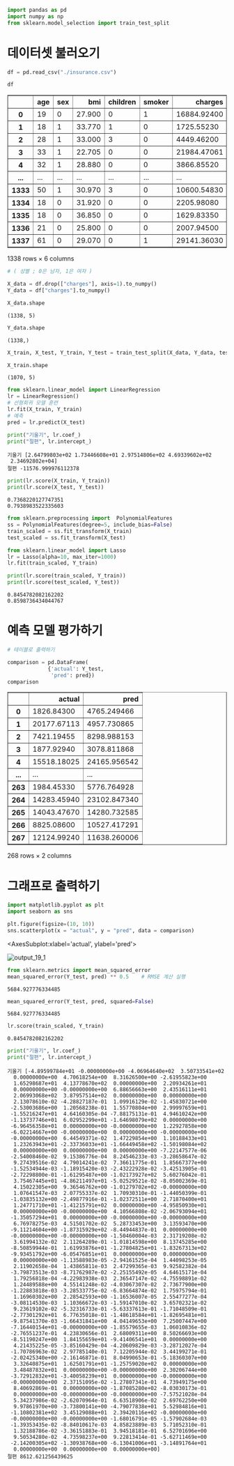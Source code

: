 ```python
import pandas as pd
import numpy as np
from sklearn.model_selection import train_test_split
```

# 데이터셋 불러오기


```python
df = pd.read_csv("./insurance.csv")
```


```python
df 
```




<div>
<style scoped>
    .dataframe tbody tr th:only-of-type {
        vertical-align: middle;
    }

    .dataframe tbody tr th {
        vertical-align: top;
    }

    .dataframe thead th {
        text-align: right;
    }
</style>
<table border="1" class="dataframe">
  <thead>
    <tr style="text-align: right;">
      <th></th>
      <th>age</th>
      <th>sex</th>
      <th>bmi</th>
      <th>children</th>
      <th>smoker</th>
      <th>charges</th>
    </tr>
  </thead>
  <tbody>
    <tr>
      <th>0</th>
      <td>19</td>
      <td>0</td>
      <td>27.900</td>
      <td>0</td>
      <td>1</td>
      <td>16884.92400</td>
    </tr>
    <tr>
      <th>1</th>
      <td>18</td>
      <td>1</td>
      <td>33.770</td>
      <td>1</td>
      <td>0</td>
      <td>1725.55230</td>
    </tr>
    <tr>
      <th>2</th>
      <td>28</td>
      <td>1</td>
      <td>33.000</td>
      <td>3</td>
      <td>0</td>
      <td>4449.46200</td>
    </tr>
    <tr>
      <th>3</th>
      <td>33</td>
      <td>1</td>
      <td>22.705</td>
      <td>0</td>
      <td>0</td>
      <td>21984.47061</td>
    </tr>
    <tr>
      <th>4</th>
      <td>32</td>
      <td>1</td>
      <td>28.880</td>
      <td>0</td>
      <td>0</td>
      <td>3866.85520</td>
    </tr>
    <tr>
      <th>...</th>
      <td>...</td>
      <td>...</td>
      <td>...</td>
      <td>...</td>
      <td>...</td>
      <td>...</td>
    </tr>
    <tr>
      <th>1333</th>
      <td>50</td>
      <td>1</td>
      <td>30.970</td>
      <td>3</td>
      <td>0</td>
      <td>10600.54830</td>
    </tr>
    <tr>
      <th>1334</th>
      <td>18</td>
      <td>0</td>
      <td>31.920</td>
      <td>0</td>
      <td>0</td>
      <td>2205.98080</td>
    </tr>
    <tr>
      <th>1335</th>
      <td>18</td>
      <td>0</td>
      <td>36.850</td>
      <td>0</td>
      <td>0</td>
      <td>1629.83350</td>
    </tr>
    <tr>
      <th>1336</th>
      <td>21</td>
      <td>0</td>
      <td>25.800</td>
      <td>0</td>
      <td>0</td>
      <td>2007.94500</td>
    </tr>
    <tr>
      <th>1337</th>
      <td>61</td>
      <td>0</td>
      <td>29.070</td>
      <td>0</td>
      <td>1</td>
      <td>29141.36030</td>
    </tr>
  </tbody>
</table>
<p>1338 rows × 6 columns</p>
</div>




```python
# ( 성별 ; 0은 남자, 1은 여자 )
```


```python
X_data = df.drop(["charges"], axis=1).to_numpy()
Y_data = df["charges"].to_numpy()
```


```python
X_data.shape
```




    (1338, 5)




```python
Y_data.shape
```




    (1338,)




```python
X_train, X_test, Y_train, Y_test = train_test_split(X_data, Y_data, test_size=0.2, random_state=100, shuffle=True)
```


```python
X_train.shape
```




    (1070, 5)




```python
from sklearn.linear_model import LinearRegression
lr = LinearRegression()
# 선형회귀 모델 훈련
lr.fit(X_train, Y_train)
# 예측
pred = lr.predict(X_test)
```


```python
print("기울기", lr.coef_)
print("절편", lr.intercept_)
```

    기울기 [2.64799803e+02 1.73446608e+01 2.97514806e+02 4.69339602e+02
     2.34692802e+04]
    절편 -11576.999976112378
    


```python
print(lr.score(X_train, Y_train))
print(lr.score(X_test, Y_test))
```

    0.7368220127747351
    0.7938983522335603
    


```python
from sklearn.preprocessing import  PolynomialFeatures
ss = PolynomialFeatures(degree=5, include_bias=False)
train_scaled = ss.fit_transform(X_train)
test_scaled = ss.fit_transform(X_test)
```


```python
from sklearn.linear_model import Lasso
lr = Lasso(alpha=10, max_iter=1000)
lr.fit(train_scaled, Y_train)
```
    






```python
print(lr.score(train_scaled, Y_train))
print(lr.score(test_scaled, Y_test))
```

    0.8454782082162202
    0.8598736434044767
    

# 예측 모델 평가하기


```python
# 테이블로 출력하기

comparison = pd.DataFrame(
             {'actual': Y_test,
              'pred': pred})
comparison
```




<div>
<style scoped>
    .dataframe tbody tr th:only-of-type {
        vertical-align: middle;
    }

    .dataframe tbody tr th {
        vertical-align: top;
    }

    .dataframe thead th {
        text-align: right;
    }
</style>
<table border="1" class="dataframe">
  <thead>
    <tr style="text-align: right;">
      <th></th>
      <th>actual</th>
      <th>pred</th>
    </tr>
  </thead>
  <tbody>
    <tr>
      <th>0</th>
      <td>1826.84300</td>
      <td>4765.249466</td>
    </tr>
    <tr>
      <th>1</th>
      <td>20177.67113</td>
      <td>4957.730865</td>
    </tr>
    <tr>
      <th>2</th>
      <td>7421.19455</td>
      <td>8298.988153</td>
    </tr>
    <tr>
      <th>3</th>
      <td>1877.92940</td>
      <td>3078.811868</td>
    </tr>
    <tr>
      <th>4</th>
      <td>15518.18025</td>
      <td>24165.956542</td>
    </tr>
    <tr>
      <th>...</th>
      <td>...</td>
      <td>...</td>
    </tr>
    <tr>
      <th>263</th>
      <td>1984.45330</td>
      <td>5776.764928</td>
    </tr>
    <tr>
      <th>264</th>
      <td>14283.45940</td>
      <td>23102.847340</td>
    </tr>
    <tr>
      <th>265</th>
      <td>14043.47670</td>
      <td>14280.732585</td>
    </tr>
    <tr>
      <th>266</th>
      <td>8825.08600</td>
      <td>10527.417291</td>
    </tr>
    <tr>
      <th>267</th>
      <td>12124.99240</td>
      <td>11638.260006</td>
    </tr>
  </tbody>
</table>
<p>268 rows × 2 columns</p>
</div>



# 그래프로 출력하기


```python
import matplotlib.pyplot as plt
import seaborn as sns

plt.figure(figsize=(10, 10))
sns.scatterplot(x = "actual", y = "pred", data = comparison)
```




<AxesSubplot:xlabel='actual', ylabel='pred'>


![output_19_1](https://user-images.githubusercontent.com/119285127/204791686-f253ce8f-1944-4bd8-b676-372dcb6fca62.png)


    



```python
from sklearn.metrics import mean_squared_error
mean_squared_error(Y_test, pred) ** 0.5    # RMSE 계산 실행
```




    5684.927776334485




```python
mean_squared_error(Y_test, pred, squared=False)
```




    5684.927776334485




```python
lr.score(train_scaled, Y_train)
```




    0.8454782082162202




```python
print("기울기", lr.coef_)
print("절편", lr.intercept_)
```

    기울기 [-4.89599784e+01 -0.00000000e+00 -4.06964640e+02  3.50733541e+02
      0.00000000e+00  4.70618254e+00  8.31626500e+00 -2.61955823e+00
      1.65298687e+01  4.13778670e+02  0.00000000e+00  2.20934261e+01
      0.00000000e+00 -0.00000000e+00  6.88656663e+00  2.43516111e+01
      2.06993068e+02  3.87957514e+02  0.00000000e+00  0.00000000e+00
      2.13078610e-02 -4.28827187e-01  1.09916129e-02 -1.45830721e+00
     -2.53003686e+00  1.20568238e-01  1.55770804e+00  2.99997659e+01
     -1.55216247e+01  4.64160305e-04 -7.88175131e-01  4.94610242e+00
     -1.13737746e+01  6.02952299e+01 -1.64698079e+02  0.00000000e+00
     -6.96456358e+01  0.00000000e+00 -0.00000000e+00  1.22927858e+00
     -6.02214667e+00 -0.00000000e+00  0.00000000e+00 -0.00000000e+00
     -0.00000000e+00  6.44549371e-02  1.47229854e+00  1.10188433e+01
      1.23263943e+01 -2.33736033e+01 -1.66449458e+02 -1.50198084e+02
      0.00000000e+00  0.00000000e+00  0.00000000e+00 -7.22147577e-06
     -2.54008460e-02  9.15386776e-04  8.24546233e-03 -3.28658647e-02
      9.27439516e-02  4.79014241e-02  7.36611775e-01  1.85667377e+00
     -1.52534944e-03 -1.18915420e-03 -2.43222928e-02 -3.42513905e-01
     -2.72298800e-01 -1.61295487e+00 -1.02173927e+02  5.60276042e-01
      3.75467445e+01 -4.86211497e+01 -5.02529521e-02 -8.05002369e-01
      4.15022305e+00  9.36546762e+00 -1.01279702e+02 -0.00000000e+00
      1.07641547e-03  2.07755337e-02  1.70930310e-01 -1.44050399e-01
     -1.03835132e+00 -2.49877916e-01 -1.02372511e+00  2.71870400e+01
      1.24771710e+01 -1.41215791e+02  0.00000000e+00 -4.95850930e+01
      0.00000000e+00 -0.00000000e+00  4.10566808e-02 -2.06793094e+01
     -1.35057294e+01  0.00000000e+00 -0.00000000e+00 -0.00000000e+00
      6.76978275e-03  4.51501702e-02  5.28733453e+00  3.13593470e+00
     -9.11214604e+00 -1.87315929e+02 -8.44944837e-01  0.00000000e+00
     -0.00000000e+00 -0.00000000e+00 -1.50460004e-03  2.31719208e-02
      3.61994132e-02  2.11264289e-01 -1.01814598e+00  8.13745285e+00
     -8.50859944e-01  1.61993876e+01 -1.27804825e+01 -1.83267313e+02
     -9.93451792e+00 -6.05476851e+01  0.00000000e+00  0.00000000e+00
      0.00000000e+00 -1.13588983e-05 -2.94161525e-04  1.44098253e-05
      2.11902658e-04  1.43865811e-03  2.47299365e-03  9.92582382e-04
     -3.79873513e-03 -8.71762987e-02 -2.25155492e-05  4.64615171e-04
      1.79256818e-04 -4.22983938e-03  2.36547147e-02 -4.75598891e-02
      1.24489588e+00  4.55141248e-02 -4.03067307e-02  2.73677900e+00
     -1.22883818e-03 -3.28533775e-02 -6.83664874e-02  1.75975794e-01
      1.16960302e+00  2.28542593e+00 -1.16536007e-05  2.55477277e-04
     -3.08114530e-03  1.10366672e-03 -1.59147010e-02  3.65702321e-02
      9.23619102e-02 -5.32316733e-01 -5.63337613e-01 -1.71048509e-01
     -2.77301292e+01  6.77635018e-01 -1.48618584e+01 -1.82695481e+01
     -9.87541370e-03 -1.66431841e+00  4.04149653e+00  7.25007447e+00
     -7.16440154e+01 -0.00000000e+00 -1.85579655e-03  1.06010836e-02
     -2.76551237e-01  4.23830656e-01  2.68009311e+00  8.50266693e+00
     -8.51190247e+00  1.84155659e+01 -9.41406541e+01  0.00000000e+00
      4.21435225e-05 -3.85160429e-04 -4.20609829e-03 -3.28712027e-04
     -1.70786963e-02  2.97785140e-01  7.12205944e-02  3.44199271e-01
     -2.02425340e+00 -2.16146871e-01  8.04990653e-01 -5.18360307e+00
      3.32640875e+01  1.62501791e+01 -1.25759020e+02  0.00000000e+00
      3.48487832e+01  0.00000000e+00 -0.00000000e+00  2.30206744e+00
     -3.72912832e+01 -3.40058239e+01  0.00000000e+00 -0.00000000e+00
     -0.00000000e+00  2.37151095e-02 -1.27807341e-01  4.73949175e+00
      8.40692869e-01  0.00000000e+00 -1.87085280e+02 -8.03030173e-01
      0.00000000e+00 -0.00000000e+00 -0.00000000e+00 -7.57521028e-04
      5.34237986e-02 -2.62070964e-01  6.63518906e-02  2.69762250e+00
      9.97861970e+00 -3.73800141e+00 -4.79077838e+01  5.52984816e+01
     -1.10802381e+02  3.45129088e+01  2.39420116e+02 -0.00000000e+00
     -0.00000000e+00 -0.00000000e+00 -1.68016791e-05 -1.57902684e-03
     -1.39353435e-02 -8.84010617e-03  4.85823889e-03  5.71052310e-01
      1.32188786e-02 -3.36151883e-01  3.94518181e-01  6.52701696e+00
      9.50534280e-02  4.73598237e+00  9.22813414e-01 -5.62711469e+00
     -2.14200305e+02 -1.30938768e+00 -6.13041006e+01 -3.14891764e+01
      0.00000000e+00  0.00000000e+00  0.00000000e+00]
    절편 8612.621256439625
    
